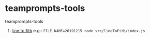 # teamprompts-tools

teamprompts-tools

1. [line to fitb](src/lineToFitb/lineToFitb.js) e.g.: `FILE_NAME=20191215 node src/lineToFitb/index.js`
